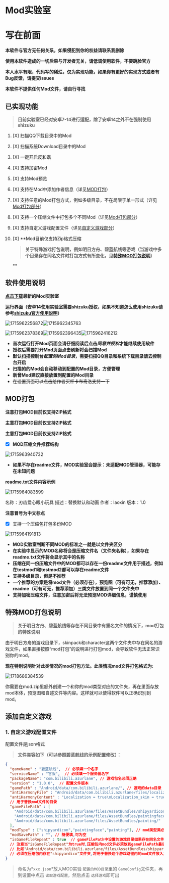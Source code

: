 # Mod实验室

# 写在前面

**本软件与官方无任何关系，如果侵犯到你的权益请联系我删除**

**使用本软件造成的一切后果与开发者无关，请低调使用软件，不要跳脸官方**

**本人水平有限，代码写的稀烂，仅为实现功能，如果你有更好的实现方式或者有Bug反馈，请提交issues**

**本软件不提供任何Mod文件，请自行寻找**

## 已实现功能

> **目前实验室已经对安卓7-14进行适配，除了安卓14之外不在强制使用shizuku**

1. [X] 扫描QQ下载目录中的Mod
2. [X] 扫描系统Download目录中的Mod
3. [X] 一键开启反和谐
4. [X] 支持加密Mod
5. [X] 支持Mod预览
6. [X] 支持在Mod中添加作者信息（详见[MOD打包](#MOD打包)）
7. [X] 支持任意的Mod打包方式，例如多级目录，不在局限于单一形式（详见[Mod打包部分](#MOD打包)）
8. [X] 支持一个压缩文件中打包多个不同Mod（详见[Mod打包部分](#MOD打包)）
9. [X] 支持自定义游戏配置文件（详见[自定义游戏部分](#添加自定义游戏)）
9. [X] **Mod目前仅支持Zip格式压缩

    > **关于特殊游戏打包说明，例如明日方舟、碧蓝航线等游戏（当游戏中多个目录存在同名文件时打包方式有所变化，见[特殊MOD打包说明](#特殊MOD打包说明)）**
    >

    **

## 软件使用说明

**[点击下载](https://github.com/laoxinH/crosscore-mod-manager/releases)最新的Mod实验室**

**运行界面（安卓14使用实验室需要shizuku授权，如果不知道怎么使用shizuku请参考[shizuku官方使用说明](https://shizuku.rikka.app/zh-hans/guide/setup/#%E9%80%9A%E8%BF%87%E6%97%A0%E7%BA%BF%E8%B0%83%E8%AF%95%E5%90%AF%E5%8A%A8)）**

![1715962256872](image/readme/1715962256872.png?msec=1715965017839 "app主页")![1715962345763](image/readme/1715962345763.png?msec=1715965017839 "首次打开Mod页面")

![1715962378369](/image/readme/1715962378369.png?msec=1715965017831 "shizuku授权")![1715962396435](/image/readme/1715962396435.png?msec=1715965017839 "扫描到的mod")![1715962416212](/image/readme/1715962416212.png?msec=1715965017839 "设置页面")

- **首次运行打开Mod页面会请仔细阅读后点击*同意并授权*才能继续使用软件**
- **授权后需要打开Mod页面点击刷新将会扫描Mod**
- **默认扫描控制台*配置的Mod目录*，需要扫描QQ目录和系统下载目录请去控制台开启**
- **扫描的的Mod会自动移动到配置的Mod目录，方便管理**
- **新曾Mod建议直接放置到配置的Mod目录**
- ~~在设置页面可以点击给作者买杯卡布奇洛支持一下~~

## MOD打包

**注意打包MOD目前仅支持ZIP格式**

**主意打包MOD目前仅支持ZIP格式**

**主意打包MOD目前仅支持ZIP格式**

- [X] **MOD压缩文件推荐结构**

![1715963940732](/image/readme/1715963940732.png?msec=1715965017840)

- **如果不存在readme文件，MOD实验室会提示：未适配MOD管理器，可能存在未知问题**

**readme.txt文件内容示例**

![1715964083599](/image/readme/1715964083599.png?msec=1715965017836)

名称：刃齿爱心眼小玩具
描述：替换默认和动画
作者：laoxin
版本：1.0

**注意冒号为中文标点**

- [X] 支持一个压缩包打包多份MOD

![1715964191813](/image/readme/1715964191813.png?msec=1715965017839)

- **MOD实验室判断不同MOD的标准之一就是以文件夹区分**
- **在实验中显示的MOD名称将会是压缩文件名（文件夹名称），如果存在readme.txt文件将会显示其中的名称**
- **压缩在同一份压缩文件中的MOD都可以存在一份readme文件用于描述，例如在testmod1和testmod2都可以存在readme文件**
- **支持多级目录，但是不推荐**
- **一个推荐的方案是将mod文件（必须存在），预览图（可有可无，推荐添加）、readme（可有可无，推荐添加）三类文件放置到同一个文件夹中**
- **支持加密压缩文件，注意加密后将无法预览MOD详细信息，谨慎使用**

## 特殊MOD打包说明

> **关于明日方舟、碧蓝航线等存在不同目录中有重名文件的情况下，mod打包的特殊说明**

由于明日方舟的游戏目录下，skinpack和character这两个文件夹中存在同名的游戏文件，如果直接按照“mod打包”的说明进行打包mod，会导致软件无法正常识别你的mod。

**现在特别说明针对此类情况的mod打包方法。此类情况mod文件打包格式为:**

![1718686384539](image/readme/1718686384539.png)

你需要在mod.zip里额外创建一个和你的mod类型对应的文件夹，再在里面存放mod本体，预览图和自述文件等内容。这样就可以使得软件可以正确识别到mod。

## 添加自定义游戏

### 1. 自定义游戏配置文件

配置文件是json格式

> **文件类容如下（可以参照碧蓝航线的示例配置修改）：**

```json
{
  "gameName" : "碧蓝航线",  // 必须填一个名字
  "serviceName" : "官服",  // 必须填一个服务器名字
  "packageName": "com.bilibili.azurlane", // 游戏包名必须正确
  "version" : "1.0.0",  // 配置文件版本
  "gamePath" : "Android/data/com.bilibili.azurlane/", // 游戏的data目录
  "antiHarmonyFile" : "Android/data/com.bilibili.azurlane/files/localization.txt", // 反和谐文件路径
  "antiHarmonyContent" : "Localization = true\nLocalization_skin = true",  // 写入到反和谐文件中的内容,换行使用\n ，这两个反和谐配置没有则留空即可()空字符串"")
  // 用于替换mod文件的目录
  "gameFilePath" : [
    "Android/data/com.bilibili.azurlane/files/AssetBundles/shipyardicon/",
    "Android/data/com.bilibili.azurlane/files/AssetBundles/paintingface/",
    "Android/data/com.bilibili.azurlane/files/AssetBundles/painting/"
  ],
  "modType" : ["shipyardicon","paintingface","painting"], // mod类型类必须和gameFilePath中的目录一一对应,可以是中文
  "modSavePath" : "", // 随便填,可为空
  "isGameFileRepeat" : true  // gameFilePath中设置的游戏目录如果存在同名文件,必须设置为true
  // 注意当"isGameFileRepeat"为true时,压缩包内mod文件必须放到gameFilePath最后的路径
  // 比如"Android/data/com.bilibili.azurlane/files/AssetBundles/shipyardicon/",这个gameFilePath中要想扫描到mod
  // 必须在压缩包内存在"shipyardico"文件夹,将用于替换这个游戏路径内的mod文件放入其中
}
```

> 命名为*`xxx.json`*放入MOD实验 `配置的MOD目录`里的 `GameConfig`文件夹，再到设置中点击 `读取游戏配置`，然后点击 `选择游戏`即可出
